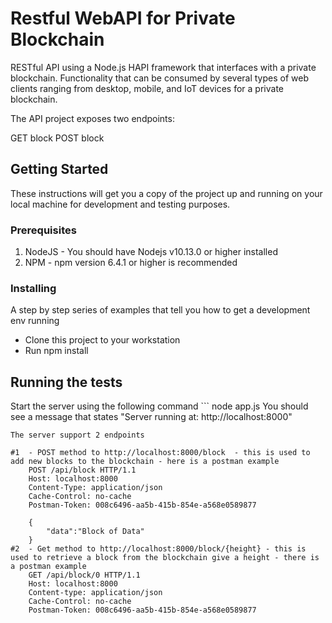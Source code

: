 # Restful WebAPI for Private Blockchain

RESTful API using a Node.js HAPI framework that interfaces with a private blockchain. 
Functionality that can be consumed by several types of web clients ranging from desktop, mobile, and IoT devices for a private blockchain. 

The API project exposes two endpoints:

GET block 
POST block

## Getting Started

These instructions will get you a copy of the project up and running on your local machine for development and testing purposes. 

### Prerequisites

1. NodeJS - You should have Nodejs v10.13.0 or higher installed
2. NPM - npm version 6.4.1 or higher is recommended


### Installing

A step by step series of examples that tell you how to get a development env running

- Clone this project to your workstation
- Run npm install

## Running the tests

Start the server using the following command
    ``` node app.js
    You should see a message that states  "Server running at: http://localhost:8000"

    The server support 2 endpoints

    #1  - POST method to http://localhost:8000/block  - this is used to add new blocks to the blockchain - here is a postman example
        POST /api/block HTTP/1.1
        Host: localhost:8000
        Content-Type: application/json
        Cache-Control: no-cache
        Postman-Token: 008c6496-aa5b-415b-854e-a568e0589877

        {
            "data":"Block of Data"
        } 
    #2  - Get method to http://localhost:8000/block/{height} - this is used to retrieve a block from the blockchain give a height - there is a postman example
        GET /api/block/0 HTTP/1.1
        Host: localhost:8000
        Content-type: application/json
        Cache-Control: no-cache
        Postman-Token: 008c6496-aa5b-415b-854e-a568e0589877



